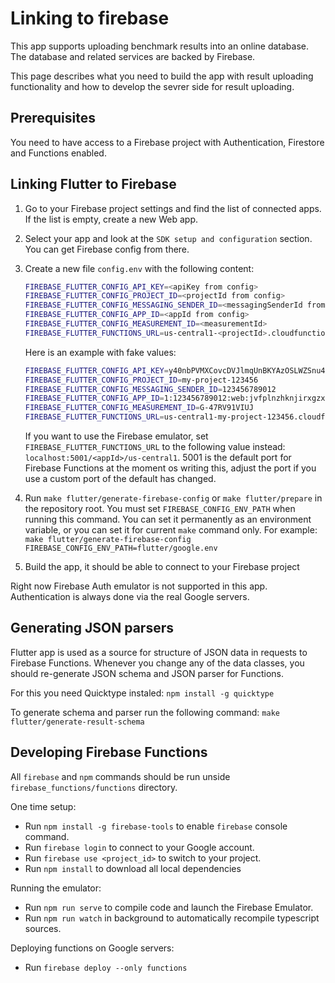 # Linking to firebase

This app supports uploading benchmark results into an online database. The database and related services are backed by Firebase.

This page describes what you need to build the app with result uploading functionality and how to develop the sevrer side for result uploading.

## Prerequisites

You need to have access to a Firebase project with Authentication, Firestore and Functions enabled.

## Linking Flutter to Firebase

1. Go to your Firebase project settings and find the list of connected apps. If the list is empty, create a new Web app.
2. Select your app and look at the `SDK setup and configuration` section. You can get Firebase config from there.
3. Create a new file `config.env` with the following content:

    ```bash
    FIREBASE_FLUTTER_CONFIG_API_KEY=<apiKey from config>
    FIREBASE_FLUTTER_CONFIG_PROJECT_ID=<projectId from config>
    FIREBASE_FLUTTER_CONFIG_MESSAGING_SENDER_ID=<messagingSenderId from config>
    FIREBASE_FLUTTER_CONFIG_APP_ID=<appId from config>
    FIREBASE_FLUTTER_CONFIG_MEASUREMENT_ID=<measurementId>
    FIREBASE_FLUTTER_FUNCTIONS_URL=us-central1-<projectId>.cloudfunctions.net
    ```

    Here is an example with fake values:

    ```bash
    FIREBASE_FLUTTER_CONFIG_API_KEY=y40nbPVMXCovcDVJlmqUnBKYAzOSLWZSnu4rPby
    FIREBASE_FLUTTER_CONFIG_PROJECT_ID=my-project-123456
    FIREBASE_FLUTTER_CONFIG_MESSAGING_SENDER_ID=123456789012
    FIREBASE_FLUTTER_CONFIG_APP_ID=1:123456789012:web:jvfplnzhknjirxgzxoxvqu
    FIREBASE_FLUTTER_CONFIG_MEASUREMENT_ID=G-47RV91VIUJ
    FIREBASE_FLUTTER_FUNCTIONS_URL=us-central1-my-project-123456.cloudfunctions.net
    ```

    If you want to use the Firebase emulator, set `FIREBASE_FLUTTER_FUNCTIONS_URL` to the following value instead:
    `localhost:5001/<appId>/us-central1`.
    5001 is the default port for Firebase Functions at the moment os writing this, adjust the port if you use a custom port of the default has changed.
4. Run `make flutter/generate-firebase-config` or `make flutter/prepare` in the repository root.
You must set `FIREBASE_CONFIG_ENV_PATH` when running this command.
You can set it permanently as an environment variable, or you can set it for current `make` command only.
For example: `make flutter/generate-firebase-config FIREBASE_CONFIG_ENV_PATH=flutter/google.env`
5. Build the app, it should be able to connect to your Firebase project

Right now Firebase Auth emulator is not supported in this app. Authentication is always done via the real Google servers.

## Generating JSON parsers

Flutter app is used as a source for structure of JSON data in requests to Firebase Functions.
Whenever you change any of the data classes, you should re-generate JSON schema and JSON parser for Functions.

For this you need Quicktype instaled: `npm install -g quicktype`

To generate schema and parser run the following command: `make flutter/generate-result-schema`

## Developing Firebase Functions

All `firebase` and `npm` commands should be run unside `firebase_functions/functions` directory.

One time setup:

* Run `npm install -g firebase-tools` to enable `firebase` console command.
* Run `firebase login` to connect to your Google account.
* Run `firebase use <project_id>` to switch to your project.
* Run `npm install` to download all local dependencies

Running the emulator:

* Run `npm run serve` to compile code and launch the Firebase Emulator.
* Run `npm run watch` in background to automatically recompile typescript sources.

Deploying functions on Google servers:

* Run `firebase deploy --only functions`
